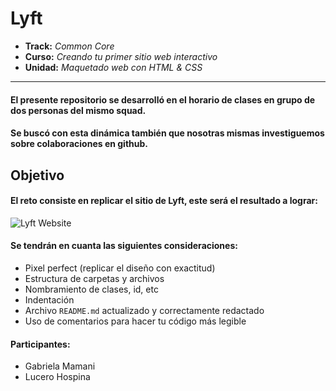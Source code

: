 # Lyft

* **Track:** _Common Core_
* **Curso:** _Creando tu primer sitio web interactivo_
* **Unidad:** _Maquetado web con HTML & CSS_

***

#### El presente repositorio se desarrolló en el horario de clases en grupo de dos personas del mismo squad.

#### Se buscó con esta dinámica también que nosotras mismas investiguemos sobre colaboraciones en github.


## Objetivo

#### El reto consiste en replicar el sitio de **Lyft**, este será el resultado a lograr:

![Lyft Website](docs/fullpage.png)

#### Se tendrán en cuanta las siguientes consideraciones: 

* Pixel perfect (replicar el diseño con exactitud)
* Estructura de carpetas y archivos
* Nombramiento de clases, id, etc
* Indentación
* Archivo `README.md` actualizado y correctamente redactado
* Uso de comentarios para hacer tu código más legible

#### Participantes:

* Gabriela Mamani
* Lucero Hospina